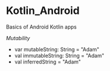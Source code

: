 # Kotlin_Android
Basics of Android Kotlin apps



*Mutability*

* var mutableString: String = "Adam"
* val immutableString: String = "Adam"
* val inferredString = "Adam"